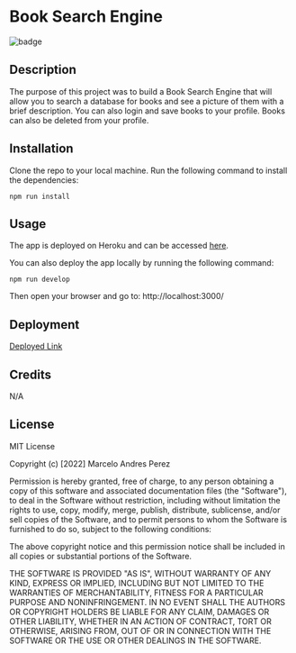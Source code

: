 # Book Search Engine

![badge](https://img.shields.io/badge/license-MIT-blue.svg)

## Description

The purpose of this project was to build a Book Search Engine that will allow you to search a database for books and see a picture of them with a brief description. You can also login and save books to your profile. Books can also be deleted from your profile.

## Installation

Clone the repo to your local machine. Run the following command to install the dependencies:

`npm run install`

## Usage

The app is deployed on Heroku and can be accessed [here](https://warm-temple-53110.herokuapp.com/).

You can also deploy the app locally by running the following command:

`npm run develop`

Then open your browser and go to: http://localhost:3000/

## Deployment

[Deployed Link](https://book-search-andres.herokuapp.com/)

## Credits

N/A

## License

MIT License

Copyright (c) [2022] Marcelo Andres Perez

Permission is hereby granted, free of charge, to any person obtaining a copy
of this software and associated documentation files (the "Software"), to deal
in the Software without restriction, including without limitation the rights
to use, copy, modify, merge, publish, distribute, sublicense, and/or sell
copies of the Software, and to permit persons to whom the Software is
furnished to do so, subject to the following conditions:

The above copyright notice and this permission notice shall be included in all
copies or substantial portions of the Software.

THE SOFTWARE IS PROVIDED "AS IS", WITHOUT WARRANTY OF ANY KIND, EXPRESS OR
IMPLIED, INCLUDING BUT NOT LIMITED TO THE WARRANTIES OF MERCHANTABILITY,
FITNESS FOR A PARTICULAR PURPOSE AND NONINFRINGEMENT. IN NO EVENT SHALL THE
AUTHORS OR COPYRIGHT HOLDERS BE LIABLE FOR ANY CLAIM, DAMAGES OR OTHER
LIABILITY, WHETHER IN AN ACTION OF CONTRACT, TORT OR OTHERWISE, ARISING FROM,
OUT OF OR IN CONNECTION WITH THE SOFTWARE OR THE USE OR OTHER DEALINGS IN THE
SOFTWARE.
